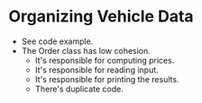 # Organizing Vehicle Data

* See code example.
* The Order class has low cohesion.
  * It's responsible for computing prices.
  * It's responsible for reading input.
  * It's responsible for printing the results.
  * There's duplicate code.
